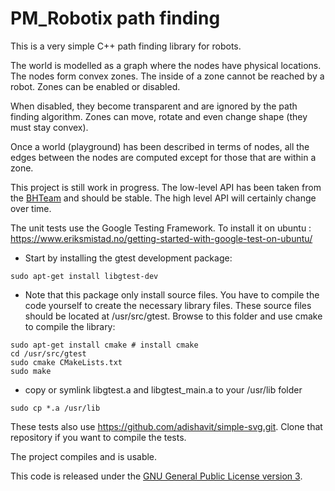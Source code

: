 # PM_Robotix path finding

This is a very simple C++ path finding library for robots.

The world is modelled as a graph where the nodes have physical locations. The nodes form convex zones. The inside of a zone cannot be reached by a robot. Zones can be enabled or disabled.

When disabled, they become transparent and are ignored by the path finding algorithm. Zones can move, rotate and even change shape (they must stay convex).

Once a world (playground) has been described in terms of nodes, all the edges between the nodes are computed except for those that are within a zone.

This project is still work in progress. The low-level API has been taken from the [BHTeam](https://bitbucket.org/bhteam/bhware-open/overview) and should be stable.  The high level API will certainly change over time.

The unit tests use the Google Testing Framework.
To install it on ubuntu : https://www.eriksmistad.no/getting-started-with-google-test-on-ubuntu/

* Start by installing the gtest development package:
```
sudo apt-get install libgtest-dev
```
* Note that this package only install source files. You have to compile the code yourself to create the necessary library files. These source files should be located at /usr/src/gtest. Browse to this folder and use cmake to compile the library:
```
sudo apt-get install cmake # install cmake
cd /usr/src/gtest
sudo cmake CMakeLists.txt
sudo make
```
* copy or symlink libgtest.a and libgtest_main.a to your /usr/lib folder
```
sudo cp *.a /usr/lib
```


These tests also use https://github.com/adishavit/simple-svg.git. Clone that repository if you want to compile the tests.

The project compiles and is usable.

This code is released under the [GNU General Public License version 3](https://www.gnu.org/licenses/licenses.en.html#GPL).
